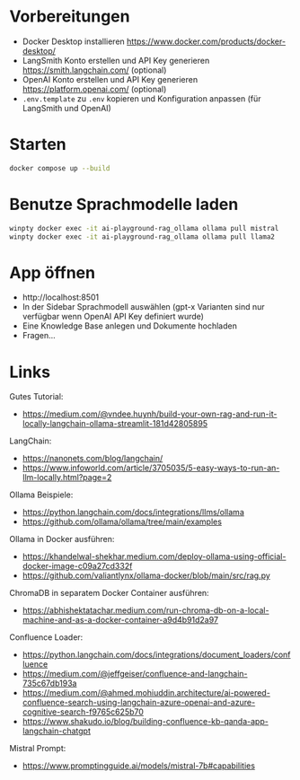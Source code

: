 
# Vorbereitungen
- Docker Desktop installieren https://www.docker.com/products/docker-desktop/
- LangSmith Konto erstellen und API Key generieren https://smith.langchain.com/ (optional)
- OpenAI Konto erstellen und API Key generieren https://platform.openai.com/ (optional)
- `.env.template` zu `.env` kopieren und Konfiguration anpassen (für LangSmith und OpenAI)

# Starten
```bash
docker compose up --build
```

# Benutze Sprachmodelle laden
```bash
winpty docker exec -it ai-playground-rag_ollama ollama pull mistral
winpty docker exec -it ai-playground-rag_ollama ollama pull llama2
```

# App öffnen
- http://localhost:8501
- In der Sidebar Sprachmodell auswählen (gpt-x Varianten sind nur verfügbar wenn OpenAI API Key definiert wurde)
- Eine Knowledge Base anlegen und Dokumente hochladen
- Fragen...

# Links
Gutes Tutorial:
- https://medium.com/@vndee.huynh/build-your-own-rag-and-run-it-locally-langchain-ollama-streamlit-181d42805895

LangChain:
- https://nanonets.com/blog/langchain/
- https://www.infoworld.com/article/3705035/5-easy-ways-to-run-an-llm-locally.html?page=2

Ollama Beispiele:
- https://python.langchain.com/docs/integrations/llms/ollama
- https://github.com/ollama/ollama/tree/main/examples

Ollama in Docker ausführen:
- https://khandelwal-shekhar.medium.com/deploy-ollama-using-official-docker-image-c09a27cd332f
- https://github.com/valiantlynx/ollama-docker/blob/main/src/rag.py

ChromaDB in separatem Docker Container ausführen:
- https://abhishektatachar.medium.com/run-chroma-db-on-a-local-machine-and-as-a-docker-container-a9d4b91d2a97

Confluence Loader:
- https://python.langchain.com/docs/integrations/document_loaders/confluence
- https://medium.com/@jeffgeiser/confluence-and-langchain-735c67db193a
- https://medium.com/@ahmed.mohiuddin.architecture/ai-powered-confluence-search-using-langchain-azure-openai-and-azure-cognitive-search-f9765c625b70
- https://www.shakudo.io/blog/building-confluence-kb-qanda-app-langchain-chatgpt

Mistral Prompt:
- https://www.promptingguide.ai/models/mistral-7b#capabilities
